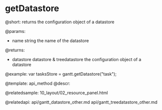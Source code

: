 getDatastore
=============

@short:
	returns the configuration object of a datastore

@params:

- name 		string		the name of the datastore

@returns:
- datastore		datastore & treedatastore			the configuration object of a datastore

@example:
var tasksStore = gantt.getDatastore("task");



@template:	api_method
@descr:


@relatedsample:
10_layout/02_resource_panel.html

@relatedapi: api/gantt_datastore_other.md
api/gantt_treedatastore_other.md